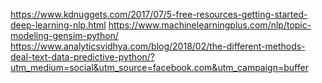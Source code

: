 https://www.kdnuggets.com/2017/07/5-free-resources-getting-started-deep-learning-nlp.html
https://www.machinelearningplus.com/nlp/topic-modeling-gensim-python/
https://www.analyticsvidhya.com/blog/2018/02/the-different-methods-deal-text-data-predictive-python/?utm_medium=social&utm_source=facebook.com&utm_campaign=buffer
